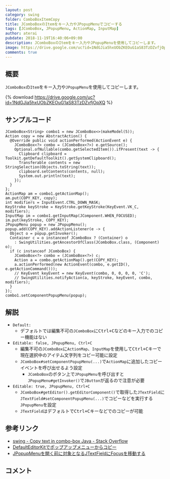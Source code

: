```yaml
---
layout: post
category: swing
folder: ComboBoxItemCopy
title: JComboBoxのItemをキー入力やJPopupMenuでコピーする
tags: [JComboBox, JPopupMenu, ActionMap, InputMap]
author: aterai
pubdate: 2018-11-19T16:40:06+09:00
description: JComboBoxのItemをキー入力やJPopupMenuを使用してコピーします。
image: https://drive.google.com/uc?id=1NdGJia5hxUObZKEOuG1aS83TzDZvfjOpXQ
comments: true
---
```

## 概要
`JComboBox`の`Item`をキー入力や`JPopupMenu`を使用してコピーします。

{% download https://drive.google.com/uc?id=1NdGJia5hxUObZKEOuG1aS83TzDZvfjOpXQ %}

## サンプルコード
<pre class="prettyprint"><code>JComboBox&lt;String&gt; combo1 = new JComboBox&lt;&gt;(makeModel(5));
Action copy = new AbstractAction() {
  @Override public void actionPerformed(ActionEvent e) {
    JComboBox&lt;?&gt; combo = (JComboBox&lt;?&gt;) e.getSource();
    Optional.ofNullable(combo.getSelectedItem()).ifPresent(text -&gt; {
      Clipboard clipboard = Toolkit.getDefaultToolkit().getSystemClipboard();
      Transferable contents = new StringSelection(Objects.toString(text));
      clipboard.setContents(contents, null);
      System.out.println(text);
    });
  }
};
ActionMap am = combo1.getActionMap();
am.put(COPY_KEY, copy);
int modifiers = InputEvent.CTRL_DOWN_MASK;
KeyStroke keyStroke = KeyStroke.getKeyStroke(KeyEvent.VK_C, modifiers);
InputMap im = combo1.getInputMap(JComponent.WHEN_FOCUSED);
im.put(keyStroke, COPY_KEY);
JPopupMenu popup = new JPopupMenu();
popup.add(COPY_KEY).addActionListener(e -&gt; {
  Object o = popup.getInvoker();
  Container c = o instanceof JComboBox ? (Container) o
    : SwingUtilities.getAncestorOfClass(JComboBox.class, (Component) o);
  if (c instanceof JComboBox) {
    JComboBox&lt;?&gt; combo = (JComboBox&lt;?&gt;) c;
    Action a = combo.getActionMap().get(COPY_KEY);
    a.actionPerformed(new ActionEvent(combo, e.getID(), e.getActionCommand()));
    // KeyEvent keyEvent = new KeyEvent(combo, 0, 0, 0, 0, 'C');
    // SwingUtilities.notifyAction(a, keyStroke, keyEvent, combo, modifiers);
  }
});
combo1.setComponentPopupMenu(popup);
</code></pre>

## 解説
- `Default:`
    - デフォルトでは編集不可の`JComboBox`に<kbd>Ctrl+C</kbd>などのキー入力でのコピー機能はない
- `Editable: false, JPopupMenu, Ctrl+C`
    - 編集不可の`JComboBox`に`ActionMap`、`InputMap`を使用して<kbd>Ctrl+C</kbd>キーで現在選択中のアイテム文字列をコピー可能に設定
    - `JComboBox#setComponentPopupMenu(...)`で`ActionMap`に追加したコピーイベントを呼び出せるよう設定
        - `JComboBox`のボタン上で`JPopupMenu`を呼び出すと`JPopupMenu#getInvoker()`で`JButton`が返るので注意が必要
- `Editable: true, JPopupMenu, Ctrl+C`
    - `JComboBox#getEditor().getEditorComponent()`で取得した`JTextField`に`JTextField#setComponentPopupMenu(...)`でコピーなどを実行する`JPopupMenu`を設定
    - `JTextField`はデフォルトで<kbd>Ctrl+C</kbd>キーなどでのコピーが可能

<!-- dummy comment line for breaking list -->

## 参考リンク
- [swing - Copy text in combo-box Java - Stack Overflow](https://stackoverflow.com/questions/52731102/copy-text-in-combo-box-java)
- [DefaultEditorKitでポップアップメニューからコピー](https://ateraimemo.com/Swing/DefaultEditorKit.html)
- [JPopupMenuを開く前に対象となるJTextFieldにFocusを移動する](https://ateraimemo.com/Swing/FocusBeforePopup.html)

<!-- dummy comment line for breaking list -->

## コメント
